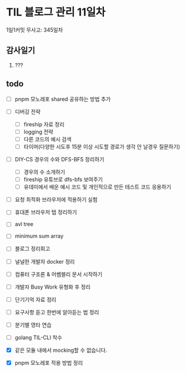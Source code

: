 # TIL 블로그 관리 11일차

1일1커밋 무사고: 345일차

## 감사일기

1. ???

## todo

- [ ] pnpm 모노레포 shared 공유하는 방법 추가
- [ ] 디버깅 전략
  - [ ] fireship 자료 정리
  - [ ] logging 전략
  - [ ] 다른 코드의 예시 검색
  - [ ] 타이머(다양한 시도후 15분 이상 시도할 경로가 생각 안 날경우 질문하기)
- [ ] DIY-CS 경우의 수와 DFS-BFS 정리하기
  - [ ] 경우의 수 소개하기
  - [ ] fireship 유튜브로 dfs-bfs 보여주기
  - [ ] 유데미에서 배운 예시 코드 및 개인적으로 만든 테스트 코드 응용하기
- [ ] 요청 최적화 브라우저에 적용하기 실험
- [ ] 휴대폰 브라우저 탭 정리하기
- [ ] avl tree
- [ ] minimum sum array
- [ ] 블로그 정리회고
- [ ] 널널한 개발자 docker 정리
- [ ] 컴퓨터 구조론 & 어쎔블리 문서 시작하기
- [ ] 개발자 Busy Work 유형화 후 정리
- [ ] 단기기억 자료 정리
- [ ] 요구사항 듣고 한번에 알아듣는 법 정리
- [ ] 분기별 영타 연습
- [ ] golang TIL-CLI 착수
- [x] 같은 모듈 내에서 mocking할 수 없습니다.
- [x] pnpm 모노레포 적용 방법 정리

